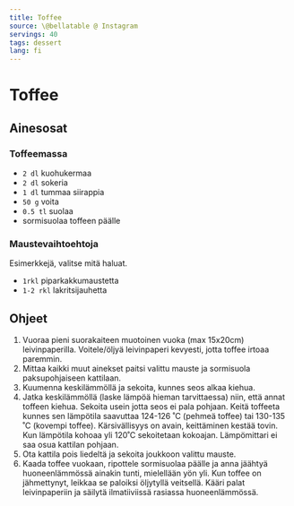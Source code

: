 ```yaml
---
title: Toffee
source: \@bellatable @ Instagram
servings: 40
tags: dessert
lang: fi
---
```


# Toffee

## Ainesosat

### Toffeemassa

- `2 dl` kuohukermaa
- `2 dl` sokeria
- `1 dl` tummaa siirappia
- `50 g` voita
- `0.5 tl` suolaa
- sormisuolaa toffeen päälle

### Maustevaihtoehtoja

Esimerkkejä, valitse mitä haluat.

- `1rkl` piparkakkumaustetta
- `1-2 rkl` lakritsijauhetta

## Ohjeet

1. Vuoraa pieni suorakaiteen muotoinen vuoka (max 15x20cm) leivinpaperilla. Voitele/öljyä leivinpaperi kevyesti, jotta toffee irtoaa paremmin.
1. Mittaa kaikki muut ainekset paitsi valittu mauste ja sormisuola paksupohjaiseen kattilaan.
1. Kuumenna keskilämmöllä ja sekoita, kunnes seos alkaa kiehua.
1. Jatka keskilämmöllä (laske lämpöä hieman tarvittaessa) niin, että annat toffeen kiehua. Sekoita usein jotta seos ei pala pohjaan. Keitä toffeeta kunnes sen lämpötila saavuttaa 124-126 ˚C (pehmeä toffee) tai 130-135 ˚C (kovempi toffee). Kärsivällisyys on avain, keittäminen kestää tovin. Kun lämpötila kohoaa yli 120˚C sekoitetaan kokoajan. Lämpömittari ei saa osua kattilan pohjaan.
1. Ota kattila pois liedeltä ja sekoita joukkoon valittu mauste.
1. Kaada toffee vuokaan, ripottele sormisuolaa päälle ja anna jäähtyä huoneenlämmössä ainakin tunti, mielellään yön yli. Kun toffee on jähmettynyt, leikkaa se paloiksi öljytyllä veitsellä. Kääri palat leivinpaperiin ja säilytä ilmatiiviissä rasiassa huoneenlämmössä.
